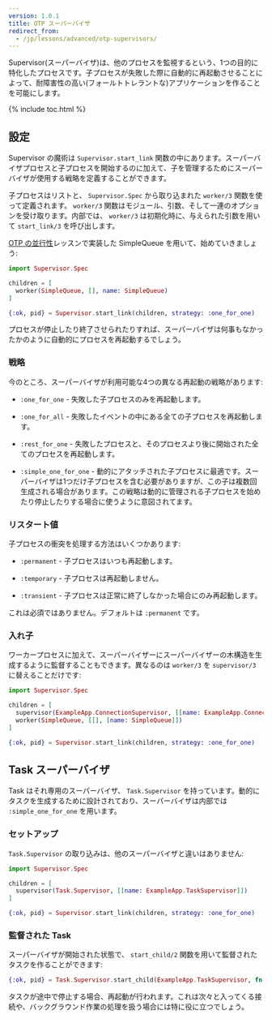 ```yaml
---
version: 1.0.1
title: OTP スーパーバイザ
redirect_from:
  - /jp/lessons/advanced/otp-supervisors/
---
```


Supervisor(スーパーバイザ)は、他のプロセスを監視するという、1つの目的に特化したプロセスです。子プロセスが失敗した際に自動的に再起動させることによって、耐障害性の高い(フォールトトレラントな)アプリケーションを作ることを可能にします。

{% include toc.html %}

## 設定

Supervisor の魔術は `Supervisor.start_link` 関数の中にあります。スーパーバイザプロセスと子プロセスを開始するのに加えて、子を管理するためにスーパーバイザが使用する戦略を定義することができます。

子プロセスはリストと、 `Supervisor.Spec` から取り込まれた `worker/3` 関数を使って定義されます。 `worker/3` 関数はモジュール、引数、そして一連のオプションを受け取ります。内部では、 `worker/3` は初期化時に、与えられた引数を用いて `start_link/3` を呼び出します。

[OTP の並行性](../../advanced/otp-concurrency)レッスンで実装した SimpleQueue を用いて、始めていきましょう:

```elixir
import Supervisor.Spec

children = [
  worker(SimpleQueue, [], name: SimpleQueue)
]

{:ok, pid} = Supervisor.start_link(children, strategy: :one_for_one)
```

プロセスが停止したり終了させられたりすれば、スーパーバイザは何事もなかったかのように自動的にプロセスを再起動するでしょう。

### 戦略

今のところ、スーパーバイザが利用可能な4つの異なる再起動の戦略があります:

+ `:one_for_one` - 失敗した子プロセスのみを再起動します。

+ `:one_for_all` - 失敗したイベントの中にある全ての子プロセスを再起動します。

+ `:rest_for_one` - 失敗したプロセスと、そのプロセスより後に開始された全てのプロセスを再起動します。

+ `:simple_one_for_one` - 動的にアタッチされた子プロセスに最適です。スーパーバイザは1つだけ子プロセスを含む必要がありますが、この子は複数回生成される場合があります。この戦略は動的に管理される子プロセスを始めたり停止したりする場合に使うように意図されてます。

### リスタート値

子プロセスの衝突を処理する方法はいくつかあります:

+ `:permanent` - 子プロセスはいつも再起動します。

+ `:temporary` - 子プロセスは再起動しません。

+ `:transient` - 子プロセスは正常に終了しなかった場合にのみ再起動します。

これは必須ではありません。デフォルトは `:permanent` です。

### 入れ子

ワーカープロセスに加えて、スーパーバイザーにスーパーバイザーの木構造を生成するように監督することもできます。異なるのは `worker/3` を `supervisor/3` に替えることだけです:

```elixir
import Supervisor.Spec

children = [
  supervisor(ExampleApp.ConnectionSupervisor, [[name: ExampleApp.ConnectionSupervisor]]),
  worker(SimpleQueue, [[], [name: SimpleQueue]])
]

{:ok, pid} = Supervisor.start_link(children, strategy: :one_for_one)
```

## Task スーパーバイザ

Task はそれ専用のスーパーバイザ、 `Task.Supervisor` を持っています。動的にタスクを生成するために設計されており、スーパーバイザは内部では `:simple_one_for_one` を用います。

### セットアップ

`Task.Supervisor` の取り込みは、他のスーパーバイザと違いはありません:

```elixir
import Supervisor.Spec

children = [
  supervisor(Task.Supervisor, [[name: ExampleApp.TaskSupervisor]])
]

{:ok, pid} = Supervisor.start_link(children, strategy: :one_for_one)
```

### 監督された Task

スーパーバイザが開始された状態で、 `start_child/2` 関数を用いて監督されたタスクを作ることができます:

```elixir
{:ok, pid} = Task.Supervisor.start_child(ExampleApp.TaskSupervisor, fn -> background_work end)
```

タスクが途中で停止する場合、再起動が行われます。これは次々と入ってくる接続や、バックグラウンド作業の処理を扱う場合には特に役に立つでしょう。
